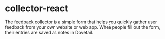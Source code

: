 # collector-react
The feedback collector is a simple form that helps you quickly gather user feedback from your own website or web app. When people fill out the form, their entries are saved as notes in Dovetail.
